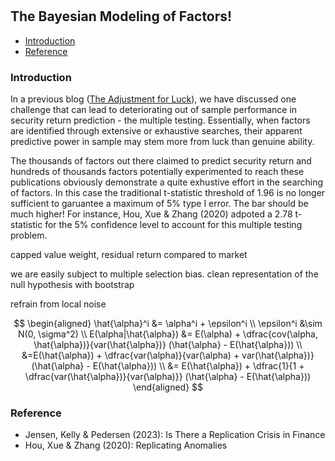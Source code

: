 #

## The Bayesian Modeling of Factors!

- [Introduction](#introduction)
- [Reference](#ref)

### Introduction <a name="introduction"></a>

In a previous blog ([The Adjustment for Luck](https://skybluerw.github.io/2024/06/26/luck-factor-zoo.html)), we have discussed one challenge that can lead to deteriorating out of sample performance in security return prediction - the multiple testing. Essentially, when factors are identified through extensive or exhaustive searches, their apparent predictive power in sample may stem more from luck than genuine ability. 

The thousands of factors out there claimed to predict security return and hundreds of thousands factors potentially experimented to reach these publications obviously demonstrate a quite exhustive effort in the searching of factors. In this case the traditional t-statistic threshold of 1.96 is no longer sufficient to garuantee a maximum of 5% type I error. The bar should be much higher! For instance, Hou, Xue & Zhang (2020) adpoted a 2.78 t-statistic for the 5% confidence level to account for this multiple testing problem. 




capped value weight, residual return compared to market


we are easily subject to multiple selection bias. clean representation of the null hypothesis with bootstrap

refrain from local noise

$$
\begin{aligned}
\hat{\alpha}^i &= \alpha^i + \epsilon^i \\
\epsilon^i &\sim N(0, \sigma^2) \\
E(\alpha|\hat{\alpha}) &= E(\alpha) + \dfrac{cov(\alpha, \hat{\alpha})}{var(\hat{\alpha})} (\hat{\alpha} - E(\hat{\alpha})) \\
&=E(\hat{\alpha}) + \dfrac{var(\alpha)}{var(\alpha) + var(\hat{\alpha})} (\hat{\alpha} - E(\hat{\alpha})) \\
&= E(\hat{\alpha}) + \dfrac{1}{1 + \dfrac{var(\hat{\alpha})}{var(\alpha)}} (\hat{\alpha} - E(\hat{\alpha}))
\end{aligned}
$$

### Reference <a name="ref"></a>
- Jensen, Kelly & Pedersen (2023): Is There a Replication Crisis in Finance
- Hou, Xue & Zhang (2020): Replicating Anomalies
